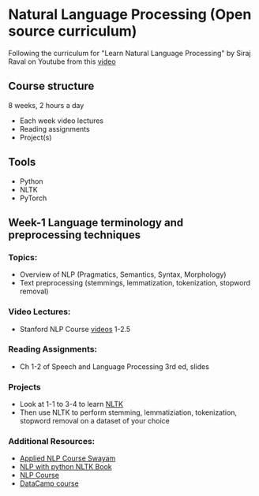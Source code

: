 # Natural Language Processing (Open source curriculum)

Following the curriculum for "Learn Natural Language Processing" by Siraj Raval on Youtube from this [video](https://www.youtube.com/watch?v=GazFsfcijXQ&feature=youtu.be)

## Course structure
8 weeks, 2 hours a day
- Each week video lectures
- Reading assignments
- Project(s)

## Tools
- Python
- NLTK
- PyTorch

## Week-1 Language terminology and preprocessing techniques

### Topics:

- Overview of NLP (Pragmatics, Semantics, Syntax, Morphology)
- Text preprocessing (stemmings, lemmatization, tokenization, stopword removal)

### Video Lectures:
- Stanford NLP Course [videos](https://web.stanford.edu/~jurafsky/slp3/) 1-2.5

### Reading Assignments:
- Ch 1-2 of Speech and Language Processing 3rd ed, slides

### Projects
- Look at 1-1 to 3-4 to learn [NLTK](https://github.com/hb20007/hands-on-nltk-tutorial)
- Then use NLTK to perform stemming, lemmatiziation, tokenization, stopword removal on a dataset of your choice

### Additional Resources:
- [Applied NLP Course Swayam](https://onlinecourses.nptel.ac.in/noc20_cs87/course)
- [NLP with python NLTK Book](http://www.nltk.org/book/)
- [NLP Course](https://www3.nd.edu/~dchiang/teaching/nlp/2017/)
- [DataCamp course](https://learn.datacamp.com/)

